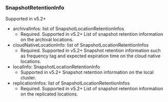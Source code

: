 ### SnapshotRetentionInfo
Supported in v5.2+

- archivalInfos: list of SnapshotLocationRetentionInfos
  - Required. Supported in v5.2+
List of snapshot retention information on the archival locations.
- cloudNativeLocationInfo: list of SnapshotLocationRetentionInfos
  - Required. Supported in v5.2+
Snapshot retention information such as frequency tag and expected expiration time on the cloud native locations.
- localInfo: SnapshotLocationRetentionInfo
  - Supported in v5.2+
Snapshot retention information on the local cluster.
- replicationInfos: list of SnapshotLocationRetentionInfos
  - Required. Supported in v5.2+
List of snapshot retention information on the replicated locations.
